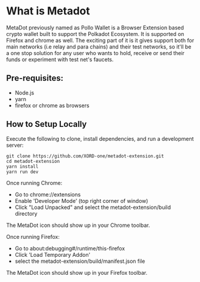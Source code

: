 # What is Metadot

MetaDot previously named as Pollo Wallet is a Browser Extension based crypto wallet built to support the Polkadot Ecosystem. It is supported on Firefox and chrome as well. The exciting part of it is it gives support both for main networks (i.e relay and para chains) and their test networks, so it'll be a one stop solution for any user who wants to hold, receive or send their funds or experiment with test net's faucets.

## Pre-requisites:
 - Node.js
 - yarn
 - firefox or chrome as browsers

## How to Setup Locally


Execute the following to clone, install dependencies, and run a development server:

```
git clone https://github.com/XORD-one/metadot-extension.git
cd metadot-extension
yarn install
yarn run dev
```

Once running Chrome:

 - Go to chrome://extensions
 - Enable 'Developer Mode' (top right corner of window)
 - Click "Load Unpacked" and select the metadot-extension/build directory

The MetaDot icon should show up in your Chrome toolbar.

Once running Firefox:

 - Go to about:debugging#/runtime/this-firefox
 - Click 'Load Temporary Addon'
 - select the metadot-extension/build/manifest.json file

The MetaDot icon should show up in your Firefox toolbar.
